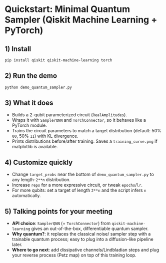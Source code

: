 
# Quickstart: Minimal Quantum Sampler (Qiskit Machine Learning + PyTorch)

## 1) Install
```bash
pip install qiskit qiskit-machine-learning torch
```

## 2) Run the demo
```bash
python demo_quantum_sampler.py
```

## 3) What it does
- Builds a 2-qubit parameterized circuit (`RealAmplitudes`).
- Wraps it with `SamplerQNN` and `TorchConnector`, so it behaves like a PyTorch module.
- Trains the circuit parameters to match a target distribution (default: 50% `00`, 50% `11`) with KL divergence.
- Prints distributions before/after training. Saves a `training_curve.png` if matplotlib is available.

## 4) Customize quickly
- Change `target_probs` near the bottom of `demo_quantum_sampler.py` to any length-`2**n` distribution.
- Increase `reps` for a more expressive circuit, or tweak `epochs`/`lr`.
- For more qubits: set a target of length `2**n` and the script infers `n` automatically.

## 5) Talking points for your meeting
- **API choice**: `SamplerQNN` (+ `TorchConnector`) from `qiskit-machine-learning` gives an out-of-the-box, differentiable quantum sampler.
- **Why quantum?**: it replaces the classical noise/ sampler step with a trainable quantum process; easy to plug into a diffusion-like pipeline later.
- **Where to go next**: add dissipative channels/Lindbladian steps and plug your reverse process (Petz map) on top of this training loop.
